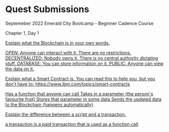 # Quest Submissions

Septemeber 2022 Emerald City Bootcamp - Beginner Cadence Course

Chapter 1, Day 1

<u>Explain what the Blockchain is in your own words.<u> 

OPEN: Anyone can interact with it. There are no restrictions.
DECENTRALIZED: Nobody owns it. There is no central authority dictating stuff.
DATABASE: You can store information on it.
PUBLIC: Anyone can view the data on it.

<u> Explain what a Smart Contract is. You can read this to help you, but you don't have to: https://www.ibm.com/topics/smart-contracts 

Has a function that anyone can call
Takes in a parameter (the person's favourite fruit)
Stores that parameter in some data
Sends the updated data to the Blockchain (happens automatically)

<u>Explain the difference between a script and a transaction.<u>

a transaction is a paid transaction that is used as a function call 



